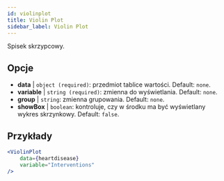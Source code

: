 ```yaml
---
id: violinplot
title: Violin Plot
sidebar_label: Violin Plot
---
```


Spisek skrzypcowy.

## Opcje

* __data__ | `object (required)`: przedmiot tablice wartości. Default: `none`.
* __variable__ | `string (required)`: zmienna do wyświetlania. Default: `none`.
* __group__ | `string`: zmienna grupowania. Default: `none`.
* __showBox__ | `boolean`: kontroluje, czy w środku ma być wyświetlany wykres skrzynkowy. Default: `false`.


## Przykłady

```jsx live
<ViolinPlot 
    data={heartdisease} 
    variable="Interventions"
/>
```

